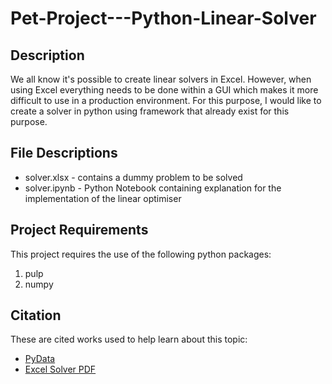 # Pet-Project---Python-Linear-Solver

## Description

We all know it's possible to create linear solvers in Excel. However, when using Excel everything needs to be done within a GUI which makes it more difficult to use in a production environment. For this purpose, I would like to create a solver in python using framework that already exist for this purpose.

## File Descriptions

* solver.xlsx - contains a dummy problem to be solved
* solver.ipynb - Python Notebook containing explanation for the implementation of the linear optimiser

## Project Requirements

This project requires the use of the following python packages:

1. pulp 
2. numpy

## Citation

These are cited works used to help learn about this topic:
* [PyData](https://www.youtube.com/watch?v=7yZ5xxdkTb8)
* [Excel Solver PDF](http://web.mit.edu/15.053/www/Excel_Solver.pdf)
